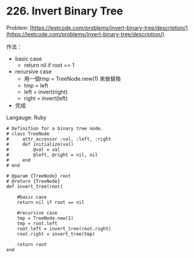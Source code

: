 # 226. Invert Binary Tree

Problem: [https://leetcode.com/problems/invert-binary-tree/description/](https://leetcode.com/problems/invert-binary-tree/description/)

作法：

* basic case
  * return nil if root == 1 
* recursive case
  * 用一個tmp = TreeNode.new\(1\) 來做替換
  * tmp = left
  * left = invert\(right\)
  * right = invert\(left\)
* 完成

Langauge: Ruby

```
# Definition for a binary tree node.
# class TreeNode
#     attr_accessor :val, :left, :right
#     def initialize(val)
#         @val = val
#         @left, @right = nil, nil
#     end
# end

# @param {TreeNode} root
# @return {TreeNode}
def invert_tree(root)
    
    #basic case
    return nil if root == nil
    
    #recursive case
    tmp = TreeNode.new(1)
    tmp = root.left
    root.left = invert_tree(root.right)
    root.right = invert_tree(tmp)
    
    return root
end
```



